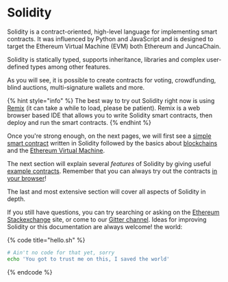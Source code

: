 # Solidity

Solidity is a contract-oriented, high-level language for implementing smart contracts. It was influenced by Python and JavaScript and is designed to target the Ethereum Virtual Machine \(EVM\) both Ethereum and JuncaChain.

Solidity is statically typed, supports inheritance, libraries and complex user-defined types among other features.

As you will see, it is possible to create contracts for voting, crowdfunding, blind auctions, multi-signature wallets and more.

{% hint style="info" %}
The best way to try out Solidity right now is using [Remix](https://remix.ethereum.org/) \(it can take a while to load, please be patient\). Remix is a web browser based IDE that allows you to write Solidity smart contracts, then deploy and run the smart contracts.
{% endhint %}

Once you're strong enough, on the next pages, we will first see a [simple smart contract](https://solidity.readthedocs.io/en/v0.4.24/introduction-to-smart-contracts.html#simple-smart-contract) written in Solidity followed by the basics about [blockchains](https://solidity.readthedocs.io/en/v0.4.24/introduction-to-smart-contracts.html#blockchain-basics) and the [Ethereum Virtual Machine](https://solidity.readthedocs.io/en/v0.4.24/introduction-to-smart-contracts.html#the-ethereum-virtual-machine).

The next section will explain several _features_ of Solidity by giving useful [example contracts](https://solidity.readthedocs.io/en/v0.4.24/solidity-by-example.html#voting). Remember that you can always try out the contracts [in your browser](https://remix.ethereum.org/)!

The last and most extensive section will cover all aspects of Solidity in depth.

If you still have questions, you can try searching or asking on the [Ethereum Stackexchange](https://ethereum.stackexchange.com/) site, or come to our [Gitter channel](https://gitter.im/ethereum/solidity/). Ideas for improving Solidity or this documentation are always welcome! the world:

{% code title="hello.sh" %}
```bash
# Ain't no code for that yet, sorry
echo 'You got to trust me on this, I saved the world'
```
{% endcode %}